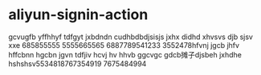 # aliyun-signin-action
gcvugfb
yffhhyf
tdfgyt
jxbdndn
cudhbdbdjsisjs
jxhx didhd
xhvsvs djb sjsv xxe
685855555
5555665565
6887789541233
3552478hfvnj
jgcb jhfv hffcbnn hgcbn jgvn
tdfjiv hcvj hv hhvb ggcvgc gdcb摊子djsbeh
jxhdhe
hshshsv5534818767354919
7675484994